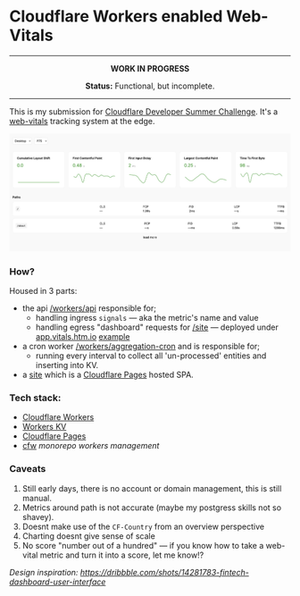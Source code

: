 # Cloudflare Workers enabled Web-Vitals

---

<p align="center"><strong>WORK IN PROGRESS</strong></p>

<p align="center"><strong>Status:</strong> Functional, but incomplete.</p>

---

This is my submission for [Cloudflare Developer Summer Challenge](https://challenge.developers.cloudflare.com/). It's a
[web-vitals](https://web.dev/vitals/) tracking system at the edge.

![demo](/shots/demo.png)

### How?

Housed in 3 parts:

- the api [/workers/api](/workers/api) responsible for;
  - handling ingress `signals` — aka the metric's name and value
  - handling egress "dashboard" requests for [/site](/site) — deployed under
    [app.vitals.htm.io](https://app.vitals.htm.io/) [example](https://app.vitals.htm.io/sEkoUVWBfy2BlYAi)
- a cron worker [/workers/aggregation-cron](/workers/aggregation-cron) and is responsible for;
  - running every interval to collect all 'un-processed' entities and inserting into KV.
- a [site](/site) which is a [Cloudflare Pages](https://pages.cloudflare.com/) hosted SPA.

### Tech stack:

- [Cloudflare Workers](https://workers.cloudflare.com/)
- [Workers KV](https://developers.cloudflare.com/workers/runtime-apis/kv)
- [Cloudflare Pages](https://pages.cloudflare.com/)
- [cfw](https://github.com/lukeed/cfw) _monorepo workers management_

### Caveats

1. Still early days, there is no account or domain management, this is still manual.
1. Metrics around path is not accurate (maybe my postgress skills not so shavey).
1. Doesnt make use of the `CF-Country` from an overview perspective
1. Charting doesnt give sense of scale
1. No score "number out of a hundred" — if you know how to take a web-vital metric and turn it into a score, let me
   know!?

_Design inspiration: https://dribbble.com/shots/14281783-fintech-dashboard-user-interface_
